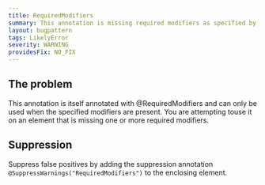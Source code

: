 ```yaml
---
title: RequiredModifiers
summary: This annotation is missing required modifiers as specified by its @RequiredModifiers annotation
layout: bugpattern
tags: LikelyError
severity: WARNING
providesFix: NO_FIX
---
```


<!--
*** AUTO-GENERATED, DO NOT MODIFY ***
To make changes, edit the @BugPattern annotation or the explanation in docs/bugpattern.
-->

## The problem
This annotation is itself annotated with @RequiredModifiers and can only be used
when the specified modifiers are present. You are attempting touse it on an
element that is missing one or more required modifiers.

## Suppression
Suppress false positives by adding the suppression annotation `@SuppressWarnings("RequiredModifiers")` to the enclosing element.
